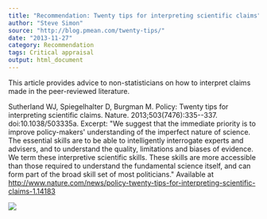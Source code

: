 ```yaml
---
title: "Recommendation: Twenty tips for interpreting scientific claims"
author: "Steve Simon"
source: "http://blog.pmean.com/twenty-tips/"
date: "2013-11-27"
category: Recommendation
tags: Critical appraisal
output: html_document
---
```


This article provides advice to non-statisticians on how to interpret
claims made in the peer-reviewed literature. 

<!---More--->

Sutherland WJ, Spiegelhalter D, Burgman M. Policy: Twenty tips for
interpreting scientific claims. Nature. 2013;503(7476):335--337.
doi:10.1038/503335a. Excerpt: "We suggest that the immediate priority is
to improve policy-makers' understanding of the imperfect nature of
science. The essential skills are to be able to intelligently
interrogate experts and advisers, and to understand the quality,
limitations and biases of evidence. We term these interpretive
scientific skills. These skills are more accessible than those required
to understand the fundamental science itself, and can form part of the
broad skill set of most politicians." Available at
<http://www.nature.com/news/policy-twenty-tips-for-interpreting-scientific-claims-1.14183>

![](../../../web/images/twenty-tips01.png)




